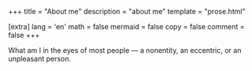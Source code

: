 +++
title = "About me"
description = "about me"
template = "prose.html"

[extra]
lang = 'en'
math = false
mermaid = false
copy = false
comment = false
+++

What am I in the eyes of most people — a nonentity, an eccentric, or an unpleasant person.
